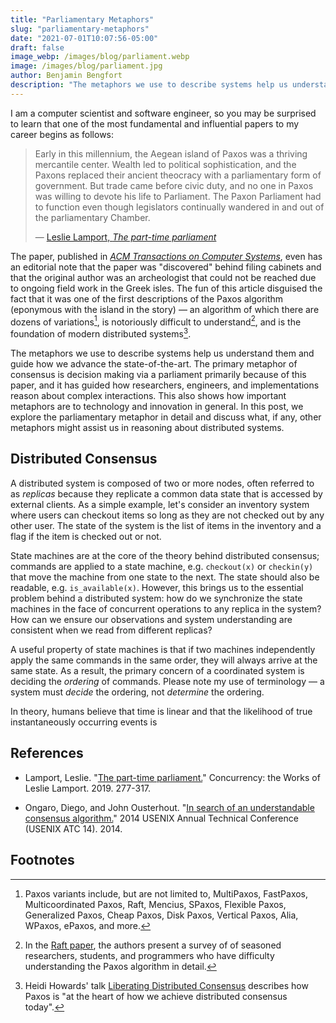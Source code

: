 ```yaml
---
title: "Parliamentary Metaphors"
slug: "parliamentary-metaphors"
date: "2021-07-01T10:07:56-05:00"
draft: false
image_webp: /images/blog/parliament.webp
image: /images/blog/parliament.jpg
author: Benjamin Bengfort
description: "The metaphors we use to describe systems help us understand them and guide how we advance the state-of-the-art. Because they are so important, we should take care not to use metaphors that trap or inhibit software development and explore new metaphors routinely. In this post, we'll talk about the primary metaphor for consensus: parliaments."
---
```


I am a computer scientist and software engineer, so you may be surprised to learn that one of the most fundamental and influential papers to my career begins as follows:

> Early in this millennium, the Aegean island of Paxos was a thriving mercantile center. Wealth led to political sophistication, and the Paxons replaced their ancient theocracy with a parliamentary form of government. But trade came before civic duty, and no one in Paxos was willing to devote his life to Parliament. The Paxon Parliament had to function even though legislators continually wandered in and out of the parliamentary Chamber.
>
> &mdash; [Leslie Lamport, _The part-time parliament_](https://dl.acm.org/doi/abs/10.1145/3335772.3335939)

The paper, published in [_ACM Transactions on Computer Systems_](https://dl.acm.org/journal/tocs), even has an editorial note that the paper was "discovered" behind filing cabinets and that the original author was an archeologist that could not be reached due to ongoing field work in the Greek isles. The fun of this article disguised the fact that it was one of the first descriptions of the Paxos algorithm (eponymous with the island in the story) &mdash; an algorithm of which there are dozens of variations[^1], is notoriously difficult to understand[^2], and is the foundation of modern distributed systems[^3].

The metaphors we use to describe systems help us understand them and guide how we advance the state-of-the-art. The primary metaphor of consensus is decision making via a parliament primarily because of this paper, and it has guided how researchers, engineers, and implementations reason about complex interactions. This also shows how important metaphors are to technology and innovation in general. In this post, we explore the parliamentary metaphor in detail and discuss what, if any, other metaphors might assist us in reasoning about distributed systems.

## Distributed Consensus

A distributed system is composed of two or more nodes, often referred to as _replicas_ because they replicate a common data state that is accessed by external clients. As a simple example, let's consider an inventory system where users can checkout items so long as they are not checked out by any other user. The state of the system is the list of items in the inventory and a flag if the item is checked out or not.

State machines are at the core of the theory behind distributed consensus; commands are applied to a state machine, e.g. `checkout(x)` or `checkin(y)` that move the machine from one state to the next. The state should also be readable, e.g. `is_available(x)`. However, this brings us to the essential problem behind a distributed system: how do we synchronize the state machines in the face of concurrent operations to any replica in the system? How can we ensure our observations and system understanding are consistent when we read from different replicas?

A useful property of state machines is that if two machines independently apply the same commands in the same order, they will always arrive at the same state. As a result, the primary concern of a coordinated system is deciding the _ordering_ of commands. Please note my use of terminology &mdash; a system must _decide_ the ordering, not _determine_ the ordering.

In theory, humans believe that time is linear and that the likelihood of true instantaneously occurring events is

## References

- Lamport, Leslie. "[The part-time parliament.](https://dl.acm.org/doi/abs/10.1145/3335772.3335939)" Concurrency: the Works of Leslie Lamport. 2019. 277-317.

- Ongaro, Diego, and John Ousterhout. "[In search of an understandable consensus algorithm.](https://www.usenix.org/conference/atc14/technical-sessions/presentation/ongaro)" 2014 USENIX Annual Technical Conference (USENIX ATC 14). 2014.

## Footnotes

[^1]: Paxos variants include, but are not limited to, MultiPaxos, FastPaxos, Multicoordinated Paxos, Raft, Mencius, SPaxos, Flexible Paxos, Generalized Paxos, Cheap Paxos, Disk Paxos, Vertical Paxos, Alia, WPaxos, ePaxos, and more.

[^2]: In the [Raft paper](https://www.usenix.org/conference/atc14/technical-sessions/presentation/ongaro), the authors present a survey of of seasoned researchers, students, and programmers who have difficulty understanding the Paxos algorithm in detail.

[^3]: Heidi Howards' talk [Liberating Distributed Consensus](https://hh360.user.srcf.net/blog/2019/01/my-reactive-summit-2018-talk-is-now-online/) describes how Paxos is "at the heart of how we achieve distributed consensus today".